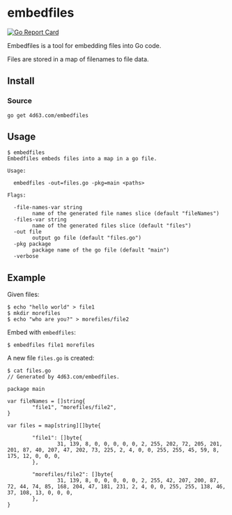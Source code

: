 # embedfiles
[![Go Report Card](https://goreportcard.com/badge/github.com/leighmcculloch/embedfiles)](https://goreportcard.com/report/github.com/leighmcculloch/embedfiles)

Embedfiles is a tool for embedding files into Go code.

Files are stored in a map of filenames to file data.

## Install

### Source

```
go get 4d63.com/embedfiles
```

## Usage

```
$ embedfiles
Embedfiles embeds files into a map in a go file.

Usage:

  embedfiles -out=files.go -pkg=main <paths>

Flags:

  -file-names-var string
        name of the generated file names slice (default "fileNames")
  -files-var string
        name of the generated files slice (default "files")
  -out file
        output go file (default "files.go")
  -pkg package
        package name of the go file (default "main")
  -verbose
```

## Example

Given files:
```
$ echo "hello world" > file1
$ mkdir morefiles
$ echo "who are you?" > morefiles/file2
```

Embed with `embedfiles`:
```
$ embedfiles file1 morefiles
```

A new file `files.go` is created:
```
$ cat files.go
// Generated by 4d63.com/embedfiles.

package main

var fileNames = []string{
        "file1", "morefiles/file2",
}

var files = map[string][]byte{

        "file1": []byte{
                31, 139, 8, 0, 0, 0, 0, 0, 2, 255, 202, 72, 205, 201, 201, 87, 40, 207, 47, 202, 73, 225, 2, 4, 0, 0, 255, 255, 45, 59, 8, 175, 12, 0, 0, 0,
        },

        "morefiles/file2": []byte{
                31, 139, 8, 0, 0, 0, 0, 0, 2, 255, 42, 207, 200, 87, 72, 44, 74, 85, 168, 204, 47, 181, 231, 2, 4, 0, 0, 255, 255, 138, 46, 37, 108, 13, 0, 0, 0,
        },
}
```
